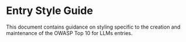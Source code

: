 # Entry Style Guide

This document contains guidance on styling specific to the creation and
maintenance of the OWASP Top 10 for LLMs entries.

<!-- TODO: complete this -->